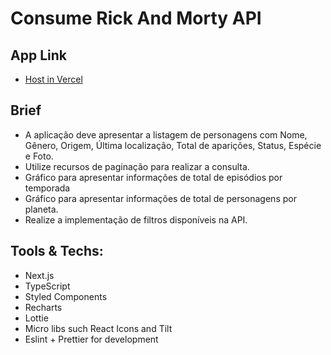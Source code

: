 # Consume Rick And Morty API

## App Link
- [Host in Vercel](https://rickandmorty-kohl.vercel.app/)

## Brief

- A aplicação deve apresentar a listagem de personagens com Nome, Gênero, Origem, Última localização, Total de aparições, Status, Espécie e Foto.
- Utilize recursos de paginação para realizar a consulta.
- Gráfico para apresentar informações de total de episódios por temporada
- Gráfico para apresentar informações de total de personagens por planeta.
- Realize a implementação de filtros disponíveis na API.


## Tools & Techs:

- Next.js
- TypeScript
- Styled Components
- Recharts
- Lottie
- Micro libs such React Icons and Tilt
- Eslint + Prettier for development
